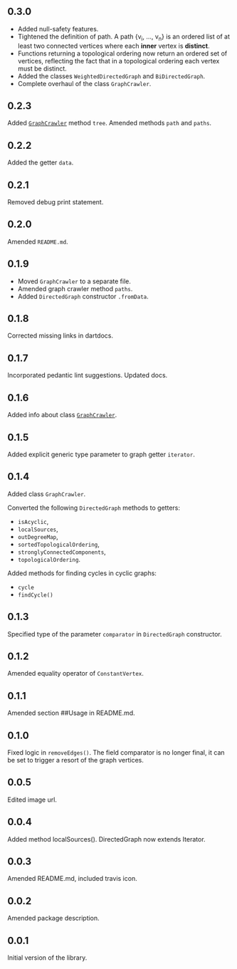 ## 0.3.0

* Added null-safety features.
* Tightened the definition of path.
  A path {v<sub>i</sub>, ...,   v<sub>n</sub>} is an ordered list of at least two connected vertices where each **inner** vertex is **distinct**.
* Functions returning a topological ordering now return an ordered set of vertices, reflecting the fact that in a topological ordering
  each vertex must be distinct.
* Added the classes `WeightedDirectedGraph` and `BiDirectedGraph`.
* Complete overhaul of the class `GraphCrawler`.

## 0.2.3

Added [`GraphCrawler`][GraphCrawler] method `tree`.
Amended methods `path` and `paths`.

## 0.2.2

Added the getter `data`.

## 0.2.1

Removed debug print statement.


## 0.2.0

Amended `README.md`.

## 0.1.9

* Moved `GraphCrawler` to a separate file.
* Amended graph crawler method `paths`.
* Added `DirectedGraph` constructor `.fromData`.

## 0.1.8

Corrected missing links in dartdocs.

## 0.1.7

Incorporated pedantic lint suggestions.
Updated docs.

## 0.1.6

Added info about class [`GraphCrawler`][GraphCrawler].

## 0.1.5

Added explicit generic type parameter to graph getter `iterator`.

## 0.1.4

Added class `GraphCrawler`.

Converted the following `DirectedGraph` methods to getters:
- `isAcyclic`,
- `localSources`,
- `outDegreeMap`,
- `sortedTopologicalOrdering`,
- `stronglyConnectedComponents`,
- `topologicalOrdering`.

Added methods for finding cycles in cyclic graphs:
- `cycle`
- `findCycle()`

## 0.1.3

Specified type of the parameter `comparator` in `DirectedGraph` constructor.

## 0.1.2

Amended equality operator of `ConstantVertex`.

## 0.1.1

Amended section ##Usage in README.md.

## 0.1.0

Fixed logic in `removeEdges()`.
The field comparator is no longer final, it can
be set to trigger a resort of the graph vertices.

## 0.0.5

Edited image url.

## 0.0.4

Added method localSources().
DirectedGraph now extends Iterator.

## 0.0.3

Amended README.md, included travis icon.

## 0.0.2

Amended package description.

## 0.0.1

Initial version of the library.


[GraphCrawler]: https://pub.dev/documentation/directed_graph/latest/directed_graph/GraphCrawler-class.html